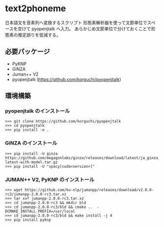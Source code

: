 # text2phoneme
日本語文を音素列へ変換するスクリプト
形態素解析器を使って文節単位でスペースを空けて pyopenjtalk へ入力。
あらかじめ文節単位で分けておくことで形態素の推定誤りを低減する。

## 必要パッケージ
- PyKNP
- GiNZA
- Juman++ V2
- pyopenjtalk (https://github.com/korguchi/pyopenjtalk)

## 環境構築
### pyopenjtalk のインストール
```
>>> git clone https://github.com/korguchi/pyopenjtalk
>>> cd pyopenjtalk
>>> pip install -e .
```

### GiNZA のインストール
```
>>> pip install -U ginza https://github.com/megagonlabs/ginza/releases/download/latest/ja_ginza_electra-latest-with-model.tar.gz
>>> pip install -U "spacy[cuda<version>]"
```

### JUMAN++ V2, PyKNP のインストール
```
>>> wget https://github.com/ku-nlp/jumanpp/releases/download/v2.0.0-rc3/jumanpp-2.0.0-rc3.tar.xz
>>> tar xvf jumanpp-2.0.0-rc3.tar.xz
>>> cd jumanpp-2.0.0-rc3 && mkdir bld
>>> cd jumanpp-2.0.0-rc3/bld && cmake ..  -DCMAKE_INSTALL_PREFIX=/usr/local
>>> cd jumanpp-2.0.0-rc3/bld && make install -j 4
>>> pip install pyknp
```
